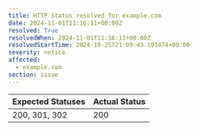 ```yaml
---
title: HTTP Status resolved for example.com
date: 2024-11-01T11:16:11+00:00Z
resolved: True
resolvedWhen: 2024-11-01T11:16:11+00:00Z
resolvedStartTime: 2024-10-25T21:09:43.191474+00:00
severity: notice
affected:
  - example.com
section: issue
---
```


| Expected Statuses | Actual Status  |
|-------------------|----------------|
| 200, 301, 302 | 200 |
